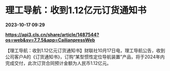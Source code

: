 # 理工导航：收到1.12亿元订货通知书

**2023-10-17 09:29**

**https://api3.cls.cn/share/article/1487544?os=web&sv=7.7.5&app=CailianpressWeb**

【理工导航：收到1.12亿元订货通知书】财联社10月17日电，理工导航公告，收到公司客户A的《订货通知书》，订购“某型惯性定位导航装置”产品，将于2024年内完成交付，此次订货合同预计金额为人民币1.12亿元。